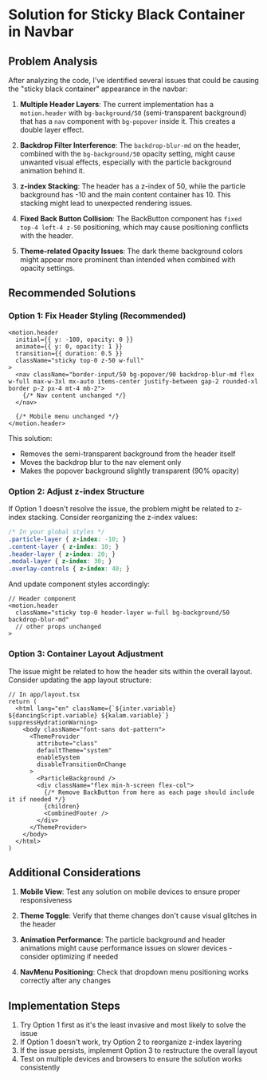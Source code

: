 # Solution for Sticky Black Container in Navbar

## Problem Analysis

After analyzing the code, I've identified several issues that could be causing the "sticky black container" appearance in the navbar:

1. **Multiple Header Layers**: The current implementation has a `motion.header` with `bg-background/50` (semi-transparent background) that has a `nav` component with `bg-popover` inside it. This creates a double layer effect.

2. **Backdrop Filter Interference**: The `backdrop-blur-md` on the header, combined with the `bg-background/50` opacity setting, might cause unwanted visual effects, especially with the particle background animation behind it.

3. **z-index Stacking**: The header has a z-index of 50, while the particle background has -10 and the main content container has 10. This stacking might lead to unexpected rendering issues.

4. **Fixed Back Button Collision**: The BackButton component has `fixed top-4 left-4 z-50` positioning, which may cause positioning conflicts with the header.

5. **Theme-related Opacity Issues**: The dark theme background colors might appear more prominent than intended when combined with opacity settings.

## Recommended Solutions

### Option 1: Fix Header Styling (Recommended)

```tsx
<motion.header
  initial={{ y: -100, opacity: 0 }}
  animate={{ y: 0, opacity: 1 }}
  transition={{ duration: 0.5 }}
  className="sticky top-0 z-50 w-full"
>
  <nav className="border-input/50 bg-popover/90 backdrop-blur-md flex w-full max-w-3xl mx-auto items-center justify-between gap-2 rounded-xl border p-2 px-4 mt-4 mb-2">
    {/* Nav content unchanged */}
  </nav>
  
  {/* Mobile menu unchanged */}
</motion.header>
```

This solution:
- Removes the semi-transparent background from the header itself
- Moves the backdrop blur to the nav element only
- Makes the popover background slightly transparent (90% opacity)

### Option 2: Adjust z-index Structure

If Option 1 doesn't resolve the issue, the problem might be related to z-index stacking. Consider reorganizing the z-index values:

```css
/* In your global styles */
.particle-layer { z-index: -10; }
.content-layer { z-index: 10; }
.header-layer { z-index: 20; }
.modal-layer { z-index: 30; }
.overlay-controls { z-index: 40; }
```

And update component styles accordingly:

```tsx
// Header component
<motion.header
  className="sticky top-0 header-layer w-full bg-background/50 backdrop-blur-md"
  // other props unchanged
>
```

### Option 3: Container Layout Adjustment

The issue might be related to how the header sits within the overall layout. Consider updating the app layout structure:

```tsx
// In app/layout.tsx
return (
  <html lang="en" className={`${inter.variable} ${dancingScript.variable} ${kalam.variable}`} suppressHydrationWarning>
    <body className="font-sans dot-pattern">
      <ThemeProvider
        attribute="class"
        defaultTheme="system"
        enableSystem
        disableTransitionOnChange
      >
        <ParticleBackground />
        <div className="flex min-h-screen flex-col">
          {/* Remove BackButton from here as each page should include it if needed */}
          {children}
          <CombinedFooter />
        </div>
      </ThemeProvider>
    </body>
  </html>
)
```

## Additional Considerations

1. **Mobile View**: Test any solution on mobile devices to ensure proper responsiveness

2. **Theme Toggle**: Verify that theme changes don't cause visual glitches in the header

3. **Animation Performance**: The particle background and header animations might cause performance issues on slower devices - consider optimizing if needed

4. **NavMenu Positioning**: Check that dropdown menu positioning works correctly after any changes

## Implementation Steps

1. Try Option 1 first as it's the least invasive and most likely to solve the issue
2. If Option 1 doesn't work, try Option 2 to reorganize z-index layering
3. If the issue persists, implement Option 3 to restructure the overall layout
4. Test on multiple devices and browsers to ensure the solution works consistently 